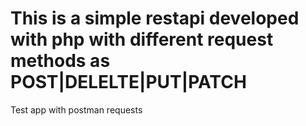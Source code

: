 # This is a simple restapi developed with php with different request methods as POST|DELELTE|PUT|PATCH


Test app with postman requests
